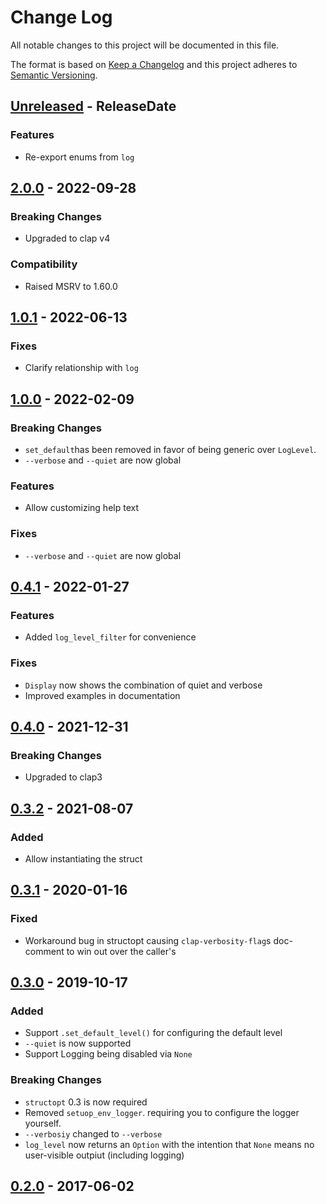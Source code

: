 # Change Log
All notable changes to this project will be documented in this file.

The format is based on [Keep a Changelog](http://keepachangelog.com/)
and this project adheres to [Semantic Versioning](http://semver.org/).

<!-- next-header -->
## [Unreleased] - ReleaseDate

### Features

- Re-export enums from `log`

## [2.0.0] - 2022-09-28

### Breaking Changes

- Upgraded to clap v4

### Compatibility

- Raised MSRV to 1.60.0

## [1.0.1] - 2022-06-13

### Fixes

- Clarify relationship with `log`

## [1.0.0] - 2022-02-09

### Breaking Changes

- `set_default`has been removed in favor of being generic over `LogLevel`.
- `--verbose` and `--quiet` are now global

### Features

- Allow customizing help text

### Fixes

- `--verbose` and `--quiet` are now global

## [0.4.1] - 2022-01-27

### Features

- Added `log_level_filter` for convenience

### Fixes

- `Display` now shows the combination of quiet and verbose
- Improved examples in documentation

## [0.4.0] - 2021-12-31

### Breaking Changes

- Upgraded to clap3

## [0.3.2] - 2021-08-07

### Added

- Allow instantiating the struct

## [0.3.1] - 2020-01-16

### Fixed

- Workaround bug in structopt causing `clap-verbosity-flag`s doc-comment to win out over the caller's

## [0.3.0] - 2019-10-17
### Added
- Support `.set_default_level()` for configuring the default level
- `--quiet` is now supported
- Support Logging being disabled via `None`

### Breaking Changes
- `structopt` 0.3 is now required
- Removed `setuop_env_logger`. requiring you to configure the logger yourself.
- `--verbosiy` changed to `--verbose`
- `log_level` now returns an `Option` with the intention that `None` means no user-visible outpiut (including logging)

## [0.2.0] - 2017-06-02

<!-- next-url -->
[Unreleased]: https://github.com/rust-cli/clap-verbosity-flag/compare/v2.0.0...HEAD
[2.0.0]: https://github.com/rust-cli/clap-verbosity-flag/compare/v1.0.1...v2.0.0
[1.0.1]: https://github.com/rust-cli/clap-verbosity-flag/compare/v1.0.0...v1.0.1
[1.0.0]: https://github.com/rust-cli/clap-verbosity-flag/compare/v0.4.1...v1.0.0
[0.4.1]: https://github.com/rust-cli/clap-verbosity-flag/compare/v0.4.0...v0.4.1
[0.4.0]: https://github.com/rust-cli/clap-verbosity-flag/compare/v0.3.2...v0.4.0
[0.3.2]: https://github.com/rust-cli/clap-verbosity-flag/compare/v0.3.1...v0.3.2
[0.3.1]: https://github.com/rust-cli/clap-verbosity-flag/compare/v0.3.0...v0.3.1
[0.3.0]: https://github.com/rust-cli/clap-verbosity-flag/compare/0.2.0...v0.3.0
[0.2.0]: https://github.com/rust-cli/clap-verbosity-flag/compare/v0.1.0...0.2.0
